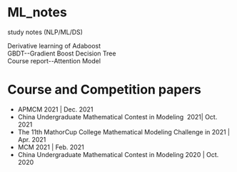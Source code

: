 # ML_notes
study notes (NLP/ML/DS)  

Derivative learning of Adaboost  
GBDT--Gradient Boost Decision Tree  
Course report--Attention Model

# Course and Competition papers

- APMCM 2021 | Dec. 2021
- China Undergraduate Mathematical Contest in Modeling  2021|  Oct. 2021 
- The 11th MathorCup College Mathematical Modeling Challenge in 2021 | Apr. 2021 
- MCM 2021 | Feb. 2021
- China Undergraduate Mathematical Contest in Modeling 2020 |  Oct. 2020 

